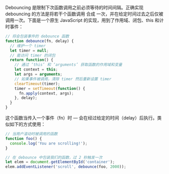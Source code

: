 Debouncing 是限制下次函数调用之前必须等待的时间间隔。正确实现 debouncing 的方法是将若干个函数调用 合成 一次，并在给定时间过去之后仅被调用一次。下面是一个原生 JavaScript 的实现，用到了作用域、闭包、this 和计时事件：

```JavaScript
// 将会包装事件的 debounce 函数
function debounce(fn, delay) {
  // 维护一个 timer
  let timer = null;
  // 能访问 timer 的闭包
  return function() {
    // 通过 ‘this’ 和 ‘arguments’ 获取函数的作用域和变量
    let context = this;
    let args = arguments;
    // 如果事件被调用，清除 timer 然后重新设置 timer
    clearTimeout(timer);
    timer = setTimeout(function() {
      fn.apply(context, args);
    }, delay);
  }
}
```

这个函数当传入一个事件（fn）时 — 会在经过给定的时间（delay）后执行。类似如下的方式使用：

```JavaScript
// 当用户滚动时被调用的函数
function foo() {
  console.log('You are scrolling!');
}

// 在 debounce 中包装我们的函数，过 2 秒触发一次
let elem = document.getElementById('container');
elem.addEventListener('scroll', debounce(foo, 2000));
```



